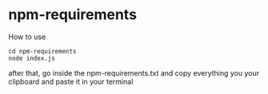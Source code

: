 # npm-requirements

How to use

```git clone https://github.com/AdamBeijar/npm-requirements
cd npm-requirements
node index.js
```

after that, go inside the npm-requirements.txt and copy everything you your clipboard and paste it in your terminal

